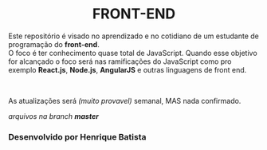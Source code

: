 <h1 align="center"> FRONT-END </h1>
<p>
  Este repositório é visado no aprendizado e no cotidiano de um estudante de programação do <strong>front-end</strong>.<br> O foco é ter conhecimento quase total de JavaScript. Quando esse objetivo for alcançado o foco será nas ramificações do JavaScript como pro exemplo <b>React.js</b>, <b>Node.js</b>, <b>AngularJS</b> e outras linguagens de front end.
</p>
<br>
<p>
  As atualizações será <i>(muito provavel)</i> semanal, MAS nada confirmado.</p>
  <p><i>arquivos na branch <b>master</b></i></p>


<footer>
  <h3>Desenvolvido por Henrique Batista</h3>
</footer>
